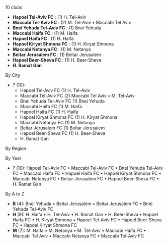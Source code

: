 10 clubs

- **Hapoel Tel-Aviv FC** : (1) H. Tel-Aviv
- **Maccabi Tel-Aviv FC** : (2) M. Tel-Aviv • Maccabi Tel Aviv
- **Bnei Yehuda Tel-Aviv FC** : (1) Bnei Yehuda
- **Maccabi Haifa FC** : (1) M. Haifa
- **Hapoel Haifa FC** : (1) H. Haifa
- **Hapoel Kiryat Shmona FC** : (1) H. Kiryat Shmona
- **Maccabi Netanya FC** : (1) M. Netanya
- **Beitar Jerusalem FC** : (1) Beitar Jerusalem
- **Hapoel Beer-Sheva FC** : (1) H. Beer-Sheva
- **H. Ramat Gan**




By City

- ? (10): 
  - Hapoel Tel-Aviv FC  (1) H. Tel-Aviv
  - Maccabi Tel-Aviv FC  (2) Maccabi Tel Aviv • M. Tel-Aviv
  - Bnei Yehuda Tel-Aviv FC  (1) Bnei Yehuda
  - Maccabi Haifa FC  (1) M. Haifa
  - Hapoel Haifa FC  (1) H. Haifa
  - Hapoel Kiryat Shmona FC  (1) H. Kiryat Shmona
  - Maccabi Netanya FC  (1) M. Netanya
  - Beitar Jerusalem FC  (1) Beitar Jerusalem
  - Hapoel Beer-Sheva FC  (1) H. Beer-Sheva
  - H. Ramat Gan 




By Region





By Year

- ? (10):   Hapoel Tel-Aviv FC • Maccabi Tel-Aviv FC • Bnei Yehuda Tel-Aviv FC • Maccabi Haifa FC • Hapoel Haifa FC • Hapoel Kiryat Shmona FC • Maccabi Netanya FC • Beitar Jerusalem FC • Hapoel Beer-Sheva FC • H. Ramat Gan






By A to Z

- **B** (4): Bnei Yehuda • Beitar Jerusalem • Beitar Jerusalem FC • Bnei Yehuda Tel-Aviv FC
- **H** (9): H. Haifa • H. Tel-Aviv • H. Ramat Gan • H. Beer-Sheva • Hapoel Haifa FC • H. Kiryat Shmona • Hapoel Tel-Aviv FC • Hapoel Beer-Sheva FC • Hapoel Kiryat Shmona FC
- **M** (7): M. Haifa • M. Netanya • M. Tel-Aviv • Maccabi Haifa FC • Maccabi Tel Aviv • Maccabi Netanya FC • Maccabi Tel-Aviv FC




